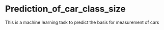 # Prediction_of_car_class_size
This is a machine learning task to predict the basis for measurement of cars
